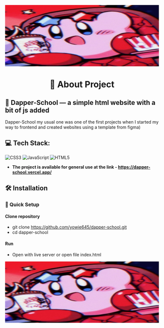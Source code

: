 <img src="screenshots/prev.jpg" width="100%" height="200px" alt="Preview">

<h1 align="center">💫 About Project</h1>

## 🧸 Dapper-School — a simple html website with a bit of js added

Dapper-School my usual one was one of the first projects when I started my way to frontend and created websites using a template from figma)

## 💻 Tech Stack:

![CSS3](https://img.shields.io/badge/css3-%231572B6.svg?style=for-the-badge&logo=css3&logoColor=white) ![JavaScript](https://img.shields.io/badge/javascript-%23323330.svg?style=for-the-badge&logo=javascript&logoColor=%23F7DF1E) ![HTML5](https://img.shields.io/badge/html5-%23E34F26.svg?style=for-the-badge&logo=html5&logoColor=white)

- **The project is available for general use at the link - https://dapper-school.vercel.app/**

## 🛠️ Installation

### 🪭 Quick Setup

#### Clone repository

- git clone https://github.com/yowie645/dapper-school.git
- cd dapper-school

#### Run

- Open with live server or open file index.html

<img src="screenshots/prev.jpg" width="100%" height="200px" alt="Preview">
